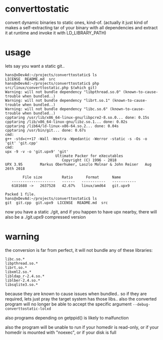 # converttostatic

convert dynamic binaries to static ones, kind-of.
(actually it just kind of makes a self-extracting tar of your binary with all dependencies and
extract it at runtime and invoke it with LD_LIBRARY_PATH)

# usage

lets say you want a static git..

```
hans@xDevAd:~/projects/converttostatic$ ls
LICENSE  README.md  src
hans@xDevAd:~/projects/converttostatic$ php src/linux/converttostatic.php $(which git)
Warning: will not bundle dependency "libpthread.so.0" (known-to-cause-trouble when bundled..)
Warning: will not bundle dependency "librt.so.1" (known-to-cause-trouble when bundled..)
Warning: will not bundle dependency "libc.so.6" (known-to-cause-trouble when bundled..)
cpptaring /usr/lib/x86_64-linux-gnu/libpcre2-8.so.0... done: 0.15s
cpptaring /lib/x86_64-linux-gnu/libz.so.1... done: 0.02s
cpptaring /lib64/ld-linux-x86-64.so.2... done: 0.04s
cpptaring /usr/bin/git... done: 0.67s
cmd:
g++ -std=c++17 -Wall -Wextra -Wpedantic -Werror -static -s -Os -o 'git' 'git.cpp'
cmd:
upx -9 -v -o 'git.upx9' 'git'
                       Ultimate Packer for eXecutables
                          Copyright (C) 1996 - 2018
UPX 3.95        Markus Oberhumer, Laszlo Molnar & John Reiser   Aug 26th 2018

        File size         Ratio      Format      Name
   --------------------   ------   -----------   -----------
   6181688 ->   2637528   42.67%   linux/amd64   git.upx9

Packed 1 file.
hans@xDevAd:~/projects/converttostatic$ ls
git  git.cpp  git.upx9  LICENSE  README.md  src
```

now you have a static ./git, and if you happen to have upx nearby, there will also be a ./git.upx9 compressed version

# warning

the conversion is far from perfect, it will not bundle any of these libraries:

```
libc.so.*
libpthread.so.*
librt.so.*
libxml2.so.*
libldap_r-2.4.so.*
liblber-2.4.so.*
libsqlite3.so.*
```

because they are known to cause issues when bundled.. so if they are required, lets just pray the target system has those libs.. also the converted program will no longer be able to accept the specific argument `--debug-converttostatic-lolxd`

also programs depending on getppid() is likely to malfunction

also the program will be unable to run if your homedir is read-only,
or if your homedir is mounted with "noexec", or if your disk is full